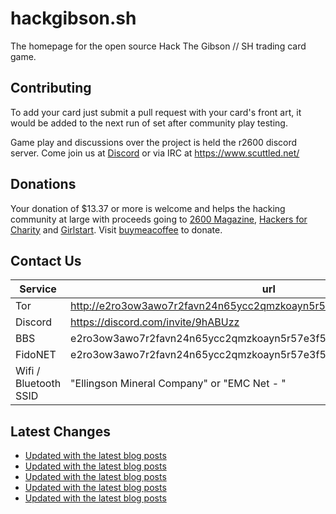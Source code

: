 # hackgibson.sh
The homepage for the open source Hack The Gibson // SH trading card game.


## Contributing

To add your card just submit a pull request with your card's front art, it would be added to the next run of set after community play testing.

Game play and discussions over the project is held the r2600 discord server. Come join us at [Discord](https://discord.com/invite/9hABUzz) or via IRC at https://www.scuttled.net/


## Donations

Your donation of $13.37 or more is welcome and helps the hacking community at large with proceeds going to [2600 Magazine](https://2600.com/), [Hackers for Charity](https://hackersforcharity.org) and [Girlstart](https://girlstart.org).  Visit [buymeacoffee](https://www.buymeacoffee.com/hackgibson.sh) to donate.


## Contact Us

Service | url
-|-
Tor | http://e2ro3ow3awo7r2favn24n65ycc2qmzkoayn5r57e3f56nvjwdcgg32ad.onion
Discord | https://discord.com/invite/9hABUzz
BBS | e2ro3ow3awo7r2favn24n65ycc2qmzkoayn5r57e3f56nvjwdcgg32ad.onion:23
FidoNET | e2ro3ow3awo7r2favn24n65ycc2qmzkoayn5r57e3f56nvjwdcgg32ad.onion:24554
Wifi / Bluetooth SSID | "Ellingson Mineral Company" or "EMC Net - <fidonet address>"

## Latest Changes
<!-- BLOG-POST-LIST:START -->
- [Updated with the latest blog posts](https://github.com/DFW2600/hackgibson.sh/commit/281fdae25e5b1a0dd68f8bc2864ed7fd9379fc84)
- [Updated with the latest blog posts](https://github.com/DFW2600/hackgibson.sh/commit/39444ded68563c36113a352d9c33f009c58e6cdb)
- [Updated with the latest blog posts](https://github.com/DFW2600/hackgibson.sh/commit/631377338ab10fc2d7ae77be6d3ac3b050a76892)
- [Updated with the latest blog posts](https://github.com/DFW2600/hackgibson.sh/commit/903c5b0588c244a2c7293b90cbd090352beef784)
- [Updated with the latest blog posts](https://github.com/DFW2600/hackgibson.sh/commit/8a6d9c5459536589d5d4202a120b3b62cd9227bb)
<!-- BLOG-POST-LIST:END -->
